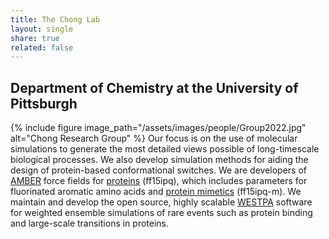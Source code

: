 ```yaml
---
title: The Chong Lab
layout: single
share: true
related: false
---
```

## Department of Chemistry at the University of Pittsburgh


{% include figure image_path="/assets/images/people/Group2022.jpg" alt="Chong Research Group" %}
Our focus is on the use of molecular simulations to generate the most detailed views possible of long-timescale biological processes. We also develop simulation methods for aiding the design of protein-based conformational switches. We are developers of [AMBER](https://ambermd.org) force fields for [proteins](https://pubs-acs-org.pitt.idm.oclc.org/doi/abs/10.1021/acs.jctc.6b00567) (ff15ipq), which includes parameters for fluorinated aromatic amino acids and [protein mimetics](https://aip.scitation.org/doi/full/10.1063/5.0019054) (ff15ipq-m). We maintain and develop the open source, highly scalable [WESTPA](https://westpa.github.io/westpa/ "WESTPA") software for weighted ensemble simulations of rare events such as protein binding and large-scale transitions in proteins.
